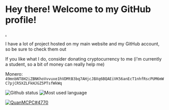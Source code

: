 # Hey there! Welcome to my GitHub profile!

<a rel="me nofollow" href="https://mastodon.world/@quanmcpc">.</a>

I have a lot of project hosted on my main website and my GitHub account, so be sure to check them out

If you like what I do, consider donating cryptocurrency to me (i'm currently a student, so a bit of money can really help me)

Monero: `49mnbNT8H2iZBNKhoVvvuxe1hVDMtB3bq7AHjcJBXq6BQAEiVK56anEcT1nhfRscPUM6mWC7pjCR5XZLFkHJGZ5PTsfWkWq`

<img src="https://github-readme-stats.vercel.app/api?username=QuanMCPC&theme=dark&show_icons=true&icon_color=ff0000" alt="Github status" style="max-width: 100%; height: auto">
<img src="https://github-readme-stats.vercel.app/api/top-langs/?username=QuanMCPC&theme=dark&langs_count=10&layout=compact" alt="Most used language" style="max-width: 100%; height: auto">

[![QuanMCPC#4770](https://discord.c99.nl/widget/theme-1/763377551963717653.png)](https://discord.com/users/763377551963717653)
